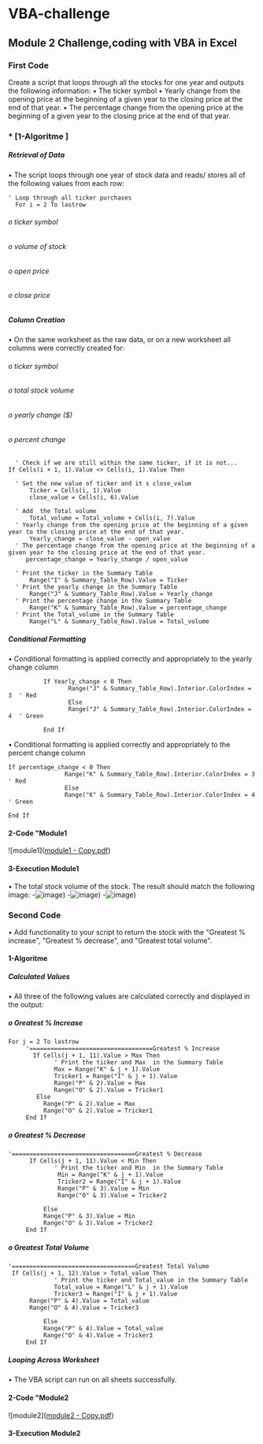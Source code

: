 # VBA-challenge
## Module 2 Challenge,coding with VBA in Excel

### First Code 
Create a script that loops through all the stocks for one year and outputs the following information:
•	The ticker symbol
•	Yearly change from the opening price at the beginning of a given year to the closing price at the end of that year.
•	The percentage change from the opening price at the beginning of a given year to the closing price at the end of that year.
### * [1-Algoritme ]
 ##### Retrieval of Data 
•	The script loops through one year of stock data and reads/ stores all of the following values from each row:
  ```
  ' Loop through all ticker purchases
    For i = 2 To lastrow
```
 ###### o	ticker symbol 
 ###### o	volume of stock 
 ###### o	open price 
 ###### o close price 
 ##### Column Creation 
 •	On the same worksheet as the raw data, or on a new worksheet all columns were correctly created for:
 ###### o	ticker symbol 
 ###### o	total stock volume 
 ###### o	yearly change ($) 	
 ###### o percent change 

```          
  ' Check if we are still within the same ticker, if it is not...
If Cells(i + 1, 1).Value <> Cells(i, 1).Value Then

  ' Set the new value of ticker and it s close_value
      Ticker = Cells(i, 1).Value
      close_value = Cells(i, 6).Value
      
  ' Add  the Total volume
      Total_volume = Total_volume + Cells(i, 7).Value
  ' Yearly change from the opening price at the beginning of a given year to the closing price at the end of that year.
      Yearly_change = close_value - open_value
  ' The percentage change from the opening price at the beginning of a given year to the closing price at the end of that year.
     percentage_change = Yearly_change / open_value
```

```
  ' Print the ticker in the Summary Table
      Range("I" & Summary_Table_Row).Value = Ticker
  ' Print the yearly change in the Summary Table
      Range("J" & Summary_Table_Row).Value = Yearly_change
  ' Print the percentage change in the Summary Table
      Range("K" & Summary_Table_Row).Value = percentage_change
  ' Print the Total_volume in the Summary Table
      Range("L" & Summary_Table_Row).Value = Total_volume
```

 ##### Conditional Formatting 
•	Conditional formatting is applied correctly and appropriately to the yearly change column 
```            
          If Yearly_change < 0 Then
                 Range("J" & Summary_Table_Row).Interior.ColorIndex = 3  ' Red
                 Else
                 Range("J" & Summary_Table_Row).Interior.ColorIndex = 4  ' Green

          End If
``` 
      
•	Conditional formatting is applied correctly and appropriately to the percent change column
 ```
If percentage_change < 0 Then
                 Range("K" & Summary_Table_Row).Interior.ColorIndex = 3  ' Red
                 Else
                 Range("K" & Summary_Table_Row).Interior.ColorIndex = 4  ' Green

 End If
```
#### 2-Code "Module1
![module1]([module1 - Copy.pdf](https://github.com/fahr-khadija/VBA-challenge/blob/main/module1%20-%20Copy.pdf))
#### 3-Execution Module1
•	The total stock volume of the stock. The result should match the following image:
-![image](https://github.com/fahr-khadija/VBA-challenge/blob/main/year2018.jpg))
-![image](https://github.com/fahr-khadija/VBA-challenge/blob/main/year2019.jpg))
-![image](https://github.com/fahr-khadija/VBA-challenge/blob/main/year2020.jpg))
### Second Code 
•	Add functionality to your script to return the stock with the "Greatest % increase", "Greatest % decrease", and "Greatest total volume". 
#### 1-Algoritme 
##### Calculated Values 
•	All three of the following values are calculated correctly and displayed in the output:
 ##### o	Greatest % Increase 
```
For j = 2 To lastrow
     '===================================Greatest % Increase
       If Cells(j + 1, 11).Value > Max Then
             ' Print the ticker and Max  in the Summary Table
             Max = Range("K" & j + 1).Value
             Tricker1 = Range("I" & j + 1).Value
             Range("P" & 2).Value = Max
             Range("O" & 2).Value = Tricker1
        Else
          Range("P" & 2).Value = Max
          Range("O" & 2).Value = Tricker1
     End If
```
##### o	Greatest % Decrease 
```
'===================================Greatest % Decrease
      If Cells(j + 1, 11).Value < Min Then
             ' Print the ticker and Min  in the Summary Table
              Min = Range("K" & j + 1).Value
              Tricker2 = Range("I" & j + 1).Value
              Range("P" & 3).Value = Min
              Range("O" & 3).Value = Tricker2
                        
          Else
          Range("P" & 3).Value = Min
          Range("O" & 3).Value = Tricker2
     End If
```
##### o	Greatest Total Volume 
```
'===================================Greatest Total Volume 
 If Cells(j + 1, 12).Value > Total_value Then
             ' Print the ticker and Total_value in the Summary Table
             Total_value = Range("L" & j + 1).Value
             Tricker3 = Range("I" & j + 1).Value
      Range("P" & 4).Value = Total_value
      Range("O" & 4).Value = Tricker3
                        
          Else
          Range("P" & 4).Value = Total_value
          Range("O" & 4).Value = Tricker3
     End If
```

##### Looping Across Worksheet 
•	The VBA script can run on all sheets successfully.
#### 2-Code "Module2
![module2]([module2 - Copy.pdf](https://github.com/fahr-khadija/VBA-challenge/blob/main/module2%20-%20Copy.pdf))
#### 3-Execution Module2
  
  



  
